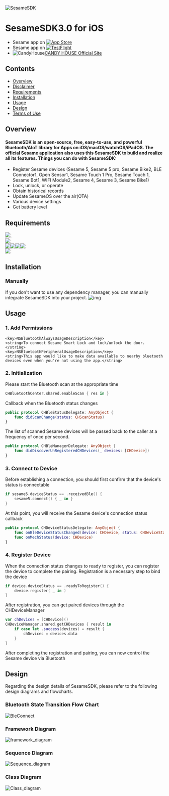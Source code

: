 ![SesameSDK](https://github.com/CANDY-HOUSE/.github/blob/main/profile/images/SesameSDK.png?raw=true)
# SesameSDK3.0 for iOS

- Sesame app on [![App Store](https://img.shields.io/badge/App_Store-000000?logo=apple&logoColor=white)](https://apps.apple.com/app/id1532692301/)
- Sesame app on [![TestFlight](https://img.shields.io/badge/TestFlight-0D96F6?logo=app-store&logoColor=white)](https://testflight.apple.com/join/Rok4GOFD/)
- ![CandyHouse](https://jp.candyhouse.co/cdn/shop/files/3_eea4302e-b1ab-435d-8112-f97d85d5eda2.png?v=1682502225&width=18)[CANDY HOUSE Official Site](https://jp.candyhouse.co/)

## Contents
- [Overview](#overview)
- [Disclaimer](#disclaimer)
- [Requirements](#requirements)
- [Installation](#installation)
- [Usage](#usage)
- [Design](#design)
- [Terms of Use](#sesamesdk-terms-of-use)

## Overview

#### SesameSDK is an open-source, free, easy-to-use, and powerful Bluetooth/AIoT library for Apps on iOS/macOS/watchOS/iPadOS. The official Sesame application also uses this SesameSDK to build and realize all its features. Things you can do with SesameSDK:

- Register Sesame devices (Sesame 5, Sesame 5 pro, Sesame Bike2, BLE Connector1, Open Sensor1, Sesame Touch 1 Pro, Sesame Touch 1, Sesame Bot1, WIFI Module2, Sesame 4, Sesame 3, Sesame Bike1)
- Lock, unlock, or operate
- Obtain historical records
- Update SesameOS over the air(OTA)
- Various device settings
- Get battery level

## Requirements

<img src="https://img.shields.io/badge/Swift-5.3-FA7343" />.  
<img src="https://img.shields.io/badge/Bluetooth-4.0LE +-0082FC" />  
<img src="https://img.shields.io/badge/iOS-12.0 +-000000" /><img src="https://img.shields.io/badge/macOS-10.15 +-000000" /><img src="https://img.shields.io/badge/watchOS-7.0 +-000000" /><img src="https://img.shields.io/badge/iPadOS-12.0 +-000000" />  
<img src="https://img.shields.io/badge/Xcode-11.0 +-1575F9" />  


## Installation
### Manually
If you don't want to use any dependency manager, you can manually integrate SesameSDK into your project.
![img](./doc/src/resources/manually.png)

## Usage
### 1. Add Permissions
```
<key>NSBluetoothAlwaysUsageDescription</key>
<string>To connect Sesame Smart Lock and lock/unlock the door.</string>
<key>NSBluetoothPeripheralUsageDescription</key>
<string>This app would like to make data available to nearby bluetooth devices even when you're not using the app.</string>
```

### 2. Initialization
Please start the Bluetooth scan at the appropriate time
```swift
CHBluetoothCenter.shared.enableScan { res in }
```
Callback when the Bluetooth status changes
```swift
public protocol CHBleStatusDelegate: AnyObject {
    func didScanChange(status: CHScanStatus)
}
```
The list of scanned Sesame devices will be passed back to the caller at a frequency of once per second.
```swift
public protocol CHBleManagerDelegate: AnyObject {
    func didDiscoverUnRegisteredCHDevices(_ devices: [CHDevice])
}
```
### 3. Connect to Device
Before establishing a connection, you should first confirm that the device's status is connectable
```swift
if sesame5.deviceStatus == .receivedBle() {
    sesame5.connect() { _ in }
}
```
At this point, you will receive the Sesame device's connection status callback
```swift
public protocol CHDeviceStatusDelegate: AnyObject {
    func onBleDeviceStatusChanged(device: CHDevice, status: CHDeviceStatus, shadowStatus: CHDeviceStatus?)
    func onMechStatus(device: CHDevice)
}
```
### 4. Register Device
When the connection status changes to ready to register, you can register the device to complete the pairing. Registration is a necessary step to bind the device
```swift
if device.deviceStatus == .readyToRegister() {
    device.register( _ in )
}
```
After registration, you can get paired devices through the CHDeviceManager
```swift
var chDevices = [CHDevice]()
CHDeviceManager.shared.getCHDevices { result in
    if case let .success(devices) = result {
        chDevices = devices.data
    }
}
```
After completing the registration and pairing, you can now control the Sesame device via Bluetooth

## Design
Regarding the design details of SesameSDK, please refer to the following design diagrams and flowcharts.

### Bluetooth State Transition Flow Chart
![BleConnect](./doc/ref/BleConnect.svg)

### Framework Diagram
![framework_diagram](./doc/src/resources/framework_diagram.png)


### Sequence Diagram
![Sequence_diagram](./doc/src/resources/sequence_diagram.svg)

### Class Diagram
![Class_diagram](./doc/src/resources/class_diagram.svg)


